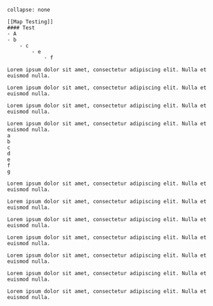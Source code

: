 ```ad-note
collapse: none

[[Map Testing]]
#### Test
- A
- b
	- c
		- e
			- f
```


```ad-abstract
Lorem ipsum dolor sit amet, consectetur adipiscing elit. Nulla et euismod nulla.
```

```ad-info
Lorem ipsum dolor sit amet, consectetur adipiscing elit. Nulla et euismod nulla.
```

```ad-tip
Lorem ipsum dolor sit amet, consectetur adipiscing elit. Nulla et euismod nulla.

```

```ad-success
Lorem ipsum dolor sit amet, consectetur adipiscing elit. Nulla et euismod nulla.
a
b
c
d
e
f
g
```

```ad-question
Lorem ipsum dolor sit amet, consectetur adipiscing elit. Nulla et euismod nulla.
```

```ad-warning
Lorem ipsum dolor sit amet, consectetur adipiscing elit. Nulla et euismod nulla.
```

```ad-failure
Lorem ipsum dolor sit amet, consectetur adipiscing elit. Nulla et euismod nulla.
```

```ad-danger
Lorem ipsum dolor sit amet, consectetur adipiscing elit. Nulla et euismod nulla.
```

```ad-bug
Lorem ipsum dolor sit amet, consectetur adipiscing elit. Nulla et euismod nulla.
```

```ad-example
Lorem ipsum dolor sit amet, consectetur adipiscing elit. Nulla et euismod nulla.
```

```ad-quote
Lorem ipsum dolor sit amet, consectetur adipiscing elit. Nulla et euismod nulla.
```

